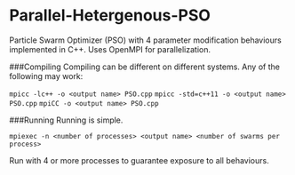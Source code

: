 # Parallel-Hetergenous-PSO
Particle Swarm Optimizer (PSO) with 4 parameter modification behaviours implemented in C++. Uses OpenMPI for parallelization.

###Compiling
Compiling can be different on different systems. Any of the following may work:

```mpicc -lc++ -o <output name> PSO.cpp```
```mpicc -std=c++11 -o <output name> PSO.cpp```
```mpiCC -o <output name> PSO.cpp```
  
###Running
Running is simple.

```mpiexec -n <number of processes> <output name> <number of swarms per process>```
  
Run with 4 or more processes to guarantee exposure to all behaviours.
